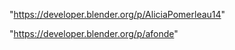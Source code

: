  
"https://developer.blender.org/p/AliciaPomerleau14"


"https://developer.blender.org/p/afonde"


 
